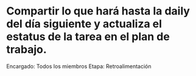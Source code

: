 # Compartir lo que hará hasta la daily del día siguiente y actualiza el estatus de la tarea en el plan de trabajo.

Encargado: Todos los miembros
Etapa: Retroalimentación